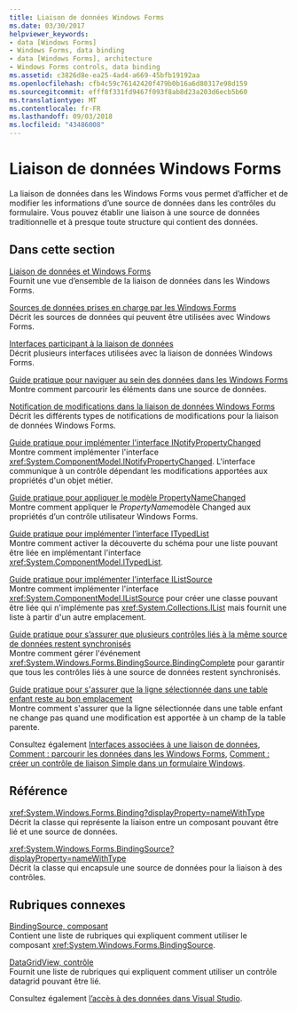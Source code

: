 ```yaml
---
title: Liaison de données Windows Forms
ms.date: 03/30/2017
helpviewer_keywords:
- data [Windows Forms]
- Windows Forms, data binding
- data [Windows Forms], architecture
- Windows Forms controls, data binding
ms.assetid: c3826d8e-ea25-4ad4-a669-45bfb19192aa
ms.openlocfilehash: cfb4c59c76142420f479b0b16a6d80317e98d159
ms.sourcegitcommit: efff8f331fd9467f093f8ab8d23a203d6ecb5b60
ms.translationtype: MT
ms.contentlocale: fr-FR
ms.lasthandoff: 09/03/2018
ms.locfileid: "43486008"
---
```

# <a name="windows-forms-data-binding"></a>Liaison de données Windows Forms
La liaison de données dans les Windows Forms vous permet d’afficher et de modifier les informations d’une source de données dans les contrôles du formulaire. Vous pouvez établir une liaison à une source de données traditionnelle et à presque toute structure qui contient des données.  
  
## <a name="in-this-section"></a>Dans cette section  
 [Liaison de données et Windows Forms](../../../docs/framework/winforms/data-binding-and-windows-forms.md)  
 Fournit une vue d’ensemble de la liaison de données dans les Windows Forms.  
  
 [Sources de données prises en charge par les Windows Forms](../../../docs/framework/winforms/data-sources-supported-by-windows-forms.md)  
 Décrit les sources de données qui peuvent être utilisées avec Windows Forms.  
  
 [Interfaces participant à la liaison de données](../../../docs/framework/winforms/interfaces-related-to-data-binding.md)  
 Décrit plusieurs interfaces utilisées avec la liaison de données Windows Forms.  
  
 [Guide pratique pour naviguer au sein des données dans les Windows Forms](../../../docs/framework/winforms/how-to-navigate-data-in-windows-forms.md)  
 Montre comment parcourir les éléments dans une source de données.  
  
 [Notification de modifications dans la liaison de données Windows Forms](../../../docs/framework/winforms/change-notification-in-windows-forms-data-binding.md)  
 Décrit les différents types de notifications de modifications pour la liaison de données Windows Forms.  
  
 [Guide pratique pour implémenter l'interface INotifyPropertyChanged](../../../docs/framework/winforms/how-to-implement-the-inotifypropertychanged-interface.md)  
 Montre comment implémenter l'interface <xref:System.ComponentModel.INotifyPropertyChanged>. L'interface communique à un contrôle dépendant les modifications apportées aux propriétés d'un objet métier.  
  
 [Guide pratique pour appliquer le modèle PropertyNameChanged](../../../docs/framework/winforms/how-to-apply-the-propertynamechanged-pattern.md)  
 Montre comment appliquer le *PropertyName*modèle Changed aux propriétés d’un contrôle utilisateur Windows Forms.  
  
 [Guide pratique pour implémenter l’interface ITypedList](../../../docs/framework/winforms/how-to-implement-the-itypedlist-interface.md)  
 Montre comment activer la découverte du schéma pour une liste pouvant être liée en implémentant l'interface <xref:System.ComponentModel.ITypedList>.  
  
 [Guide pratique pour implémenter l'interface IListSource](../../../docs/framework/winforms/how-to-implement-the-ilistsource-interface.md)  
 Montre comment implémenter l'interface <xref:System.ComponentModel.IListSource> pour créer une classe pouvant être liée qui n'implémente pas <xref:System.Collections.IList> mais fournit une liste à partir d'un autre emplacement.  
  
 [Guide pratique pour s’assurer que plusieurs contrôles liés à la même source de données restent synchronisés](../../../docs/framework/winforms/multiple-controls-bound-to-data-source-synchronized.md)  
 Montre comment gérer l'événement <xref:System.Windows.Forms.BindingSource.BindingComplete> pour garantir que tous les contrôles liés à une source de données restent synchronisés.  
  
 [Guide pratique pour s'assurer que la ligne sélectionnée dans une table enfant reste au bon emplacement](../../../docs/framework/winforms/ensure-the-selected-row-in-a-child-table-correct.md)  
 Montre comment s'assurer que la ligne sélectionnée dans une table enfant ne change pas quand une modification est apportée à un champ de la table parente.  
  
 Consultez également [Interfaces associées à une liaison de données](https://msdn.microsoft.com/library/41e17s4b\(v=vs.110\)), [Comment : parcourir les données dans les Windows Forms](https://msdn.microsoft.com/library/b63ha24w\(v=vs.110\)), [Comment : créer un contrôle de liaison Simple dans un formulaire Windows](https://msdn.microsoft.com/library/sw223a62\(v=vs.110\)).  
  
## <a name="reference"></a>Référence  
 <xref:System.Windows.Forms.Binding?displayProperty=nameWithType>  
 Décrit la classe qui représente la liaison entre un composant pouvant être lié et une source de données.  
  
 <xref:System.Windows.Forms.BindingSource?displayProperty=nameWithType>  
 Décrit la classe qui encapsule une source de données pour la liaison à des contrôles.  
  
## <a name="related-sections"></a>Rubriques connexes  
 [BindingSource, composant](../../../docs/framework/winforms/controls/bindingsource-component.md)  
 Contient une liste de rubriques qui expliquent comment utiliser le composant <xref:System.Windows.Forms.BindingSource>.  
  
 [DataGridView, contrôle](../../../docs/framework/winforms/controls/datagridview-control-windows-forms.md)  
 Fournit une liste de rubriques qui expliquent comment utiliser un contrôle datagrid pouvant être lié.  
  
 Consultez également [l’accès à des données dans Visual Studio](/visualstudio/data-tools/accessing-data-in-visual-studio).
